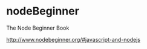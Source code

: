 nodeBeginner
============

The Node Beginner Book

http://www.nodebeginner.org/#javascript-and-nodejs
